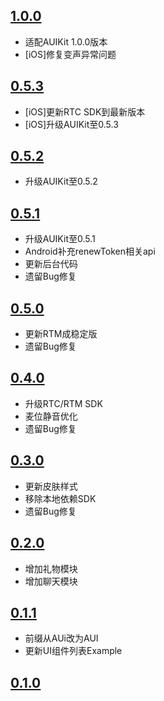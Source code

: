 

## [1.0.0](https://github.com/AgoraIO-Community/AUIKaraoke/releases/tag/0.5.3)
- 适配AUIKit 1.0.0版本
- [iOS]修复变声异常问题

## [0.5.3](https://github.com/AgoraIO-Community/AUIKaraoke/releases/tag/0.5.3)
- [iOS]更新RTC SDK到最新版本
- [iOS]升级AUIKit至0.5.3

## [0.5.2](https://github.com/AgoraIO-Community/AUIKaraoke/releases/tag/0.5.2)
- 升级AUIKit至0.5.2

## [0.5.1](https://github.com/AgoraIO-Community/AUIKaraoke/releases/tag/0.5.1)
- 升级AUIKit至0.5.1
- Android补充renewToken相关api
- 更新后台代码
- 遗留Bug修复

## [0.5.0](https://github.com/AgoraIO-Community/AUIKaraoke/releases/tag/0.5.0)
- 更新RTM成稳定版
- 遗留Bug修复

## [0.4.0](https://github.com/AgoraIO-Community/AUIKaraoke/releases/tag/0.4.0)
- 升级RTC/RTM SDK
- 麦位静音优化
- 遗留Bug修复
  
## [0.3.0](https://github.com/AgoraIO-Community/AUIKaraoke/releases/tag/0.3.0)
- 更新皮肤样式
- 移除本地依赖SDK
- 遗留Bug修复

## [0.2.0](https://github.com/AgoraIO-Community/AUIKaraoke/releases/tag/0.2.0)
- 增加礼物模块
- 增加聊天模块

## [0.1.1](https://github.com/AgoraIO-Community/AUIKaraoke/releases/tag/0.1.1)

- 前缀从AUi改为AUI
- 更新UI组件列表Example


## [0.1.0](https://github.com/AgoraIO-Community/AUIKaraoke/releases/tag/0.1.0)


